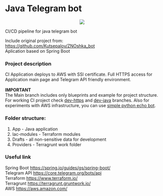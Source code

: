 # Java Telegram bot
<p align="center">
	<img src="https://github.com/extsand/java_bot.ci_sample/blob/dev-https/app/img/ssl_bots-min%20.png?raw=true" width="auto" height="auto">
</p>
CI/CD pipeline for java telegram bot

Include original project from:<br> https://github.com/Kutsepalov/ZNOshka_bot <br>
Aplication based on Spring Boot


### Project description
CI Application deploys to AWS with SSl certificate. Full HTTPS access for Application main page and Telegram API friendly  environment.
<br>
<br>
<b>IMPORTANT</b>
<br>
The Main branch includes only blueprints and example for project structure. For working CI project check [dev-https](https://github.com/extsand/java_bot.ci_sample/tree/dev-https) and  [dev-java](https://github.com/extsand/java_bot.ci_sample/tree/dev-java) branches. Also for experiments with AWS infrastructure, you can use [simple python echo bot](https://github.com/extsand/echo_bot_py).




### Folder structure:
1. App - Java application
2. Iac-modules - Terraform modules
3. Drafts - all non-sensitive data for development
4. Providers - Terragrunt work folder


### Useful link
Spring Boot
https://spring.io/guides/gs/spring-boot/
<br>
Telegram API
https://core.telegram.org/bots/api
<br>
Terraform
https://www.terraform.io/
<br>
Terragrunt
https://terragrunt.gruntwork.io/
<br>
AWS
https://aws.amazon.com/





